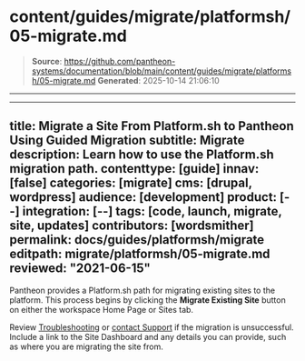 # content/guides/migrate/platformsh/05-migrate.md

> **Source**: https://github.com/pantheon-systems/documentation/blob/main/content/guides/migrate/platformsh/05-migrate.md
> **Generated**: 2025-10-14 21:06:10

---

---
title: Migrate a Site From Platform.sh to Pantheon Using Guided Migration
subtitle: Migrate
description: Learn how to use the Platform.sh migration path.
contenttype: [guide]
innav: [false]
categories: [migrate]
cms: [drupal, wordpress]
audience: [development]
product: [--]
integration: [--]
tags: [code, launch, migrate, site, updates]
contributors: [wordsmither]
permalink: docs/guides/platformsh/migrate
editpath: migrate/platformsh/05-migrate.md
reviewed: "2021-06-15"
---

Pantheon provides a Platform.sh path for migrating existing sites to the platform. This process begins by clicking the **Migrate Existing Site** button on either the workspace Home Page or Sites tab.

<Partial file="migrate/migrate-all.md" />

Review [Troubleshooting](/guides/platformsh/troubleshooting) or [contact Support](/guides/support/contact-support/) if the migration is unsuccessful. Include a link to the Site Dashboard and any details you can provide, such as where you are migrating the site from.
